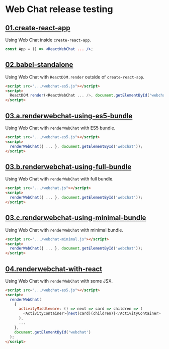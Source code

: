 # Web Chat release testing

## [01.create-react-app](/webchat-release-testing/01.create-react-app/index.html)

Using Web Chat inside `create-react-app`.

```jsx
const App = () => <ReactWebChat ... />;
```

## [02.babel-standalone](02.babel-standalone/index.html)

Using Web Chat with `ReactDOM.render` outside of `create-react-app`.

```html
<script src=".../webchat-es5.js"></script>
<script>
  ReactDOM.render(<ReactWebChat ... />, document.getElementById('webchat'));
</script>
```

## [03.a.renderwebchat-using-es5-bundle](03.a.renderwebchat-using-es5-bundle/index.html)

Using Web Chat with `renderWebChat` with ES5 bundle.

```html
<script src=".../webchat-es5.js"></script>
<script>
  renderWebChat({ ... }, document.getElementById('webchat'));
</script>
```

## [03.b.renderwebchat-using-full-bundle](03.b.renderwebchat-using-full-bundle/index.html)

Using Web Chat with `renderWebChat` with full bundle.

```html
<script src=".../webchat.js"></script>
<script>
  renderWebChat({ ... }, document.getElementById('webchat'));
</script>
```

## [03.c.renderwebchat-using-minimal-bundle](03.c.renderwebchat-using-minimal-bundle/index.html)

Using Web Chat with `renderWebChat` with minimal bundle.

```html
<script src=".../webchat-minimal.js"></script>
<script>
  renderWebChat({ ... }, document.getElementById('webchat'));
</script>
```

## [04.renderwebchat-with-react](04.renderwebchat-with-react/index.html)

Using Web Chat with `renderWebChat` with some JSX.

```html
<script src=".../webchat-es5.js"></script>
<script>
  renderWebChat(
    {
      activityMiddleware: () => next => card => children => (
        <ActivityContainer>{next(card)(children)}</ActivityContainer>
      ),
      ...
    },
    document.getElementById('webchat')
  );
</script>
```
